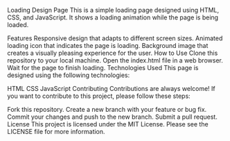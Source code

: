 Loading Design Page
This is a simple loading page designed using HTML, CSS, and JavaScript. It shows a loading animation while the page is being loaded.

Features
Responsive design that adapts to different screen sizes.
Animated loading icon that indicates the page is loading.
Background image that creates a visually pleasing experience for the user.
How to Use
Clone this repository to your local machine.
Open the index.html file in a web browser.
Wait for the page to finish loading.
Technologies Used
This page is designed using the following technologies:

HTML
CSS
JavaScript
Contributing
Contributions are always welcome! If you want to contribute to this project, please follow these steps:

Fork this repository.
Create a new branch with your feature or bug fix.
Commit your changes and push to the new branch.
Submit a pull request.
License
This project is licensed under the MIT License. Please see the LICENSE file for more information.



